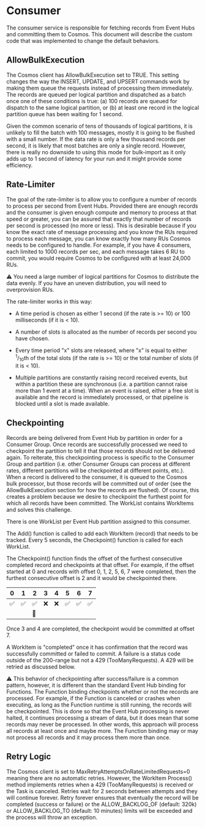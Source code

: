 <!-- markdownlint-disable MD033 -->

# Consumer

The consumer service is responsible for fetching records from Event Hubs and committing them to Cosmos. This document will describe the custom code that was implemented to change the default behaviors.

## AllowBulkExecution

The Cosmos client has AllowBulkExecution set to TRUE. This setting changes the way the INSERT, UPDATE, and UPSERT commands work by making them queue the requests instead of processing them immediately. The records are queued per logical partition and dispatched as a batch once one of these conditions is true: (a) 100 records are queued for dispatch to the same logical partition, or (b) at least one record in the logical partition queue has been waiting for 1 second.

Given the common scenario of tens of thousands of logical partitions, it is unlikely to fill the batch with 100 messages, mostly it is going to be flushed with a small number. If the data rate is only a few thousand records per second, it is likely that most batches are only a single record. However, there is really no downside to using this mode for bulk-import as it only adds up to 1 second of latency for your run and it might provide some efficiency.

## Rate-Limiter

The goal of the rate-limiter is to allow you to configure a number of records to process per second from Event Hubs. Provided there are enough records and the consumer is given enough compute and memory to process at that speed or greater, you can be assured that exactly that number of records per second is processed (no more or less). This is desirable because if you know the exact rate of message processing and you know the RUs required to process each message, you can know exactly how many RUs Cosmos needs to be configured to handle. For example, if you have 4 consumers, each limited to 1000 records per sec, and each message takes 6 RU to commit, you would require Cosmos to be configured with at least 24,000 RUs.

:warning: You need a large number of logical partitions for Cosmos to distribute the data evenly. If you have an uneven distribution, you will need to overprovision RUs.

The rate-limiter works in this way:

* A time period is chosen as either 1 second (if the rate is >= 10) or 100 milliseconds (if it is < 10).

* A number of slots is allocated as the number of records per second you have chosen.

* Every time period "x" slots are released, where "x" is equal to either <sup>1</sup>/<sub>10</sub>th of the total slots (if the rate is >= 10) or the total number of slots (if it is < 10).

* Multiple partitions are constantly raising record received events, but within a partition these are synchronous (i.e. a partition cannot raise more than 1 event at a time). When an event is raised, either a free slot is available and the record is immediately processed, or that pipeline is blocked until a slot is made available.

## Checkpointing

Records are being delivered from Event Hub by partition in order for a Consumer Group. Once records are successfully processed we need to checkpoint the partition to tell it that those records should not be delivered again. To reiterate, this checkpointing process is specific to the Consumer Group and partition (i.e. other Consumer Groups can process at different rates, different partitions will be checkpointed at different points, etc.). When a record is delivered to the consumer, it is queued to the Cosmos bulk processor, but those records will be committed out of order (see the AllowBulkExecution section for how the records are flushed). Of course, this creates a problem because we desire to checkpoint the furthest point for which all records have been committed. The WorkList contains WorkItems and solves this challenge.

There is one WorkList per Event Hub partition assigned to this consumer.

The Add() function is called to add each WorkItem (record) that needs to be tracked. Every 5 seconds, the Checkpoint() function is called for each WorkList.

The Checkpoint() function finds the offset of the furthest consecutive completed record and checkpoints at that offset. For example, if the offset started at 0 and records with offset 0, 1, 2, 5, 6, 7 were completed, then the furthest consecutive offset is 2 and it would be checkpointed there.

| 0 | 1 | 2 | 3 | 4 | 5 | 6 | 7 |
| --- | --- | --- | --- | --- | --- | --- | --- |
| :white_check_mark: | :white_check_mark: | :white_check_mark: | :x: | :x: | :white_check_mark: | :white_check_mark: | :white_check_mark: |
| | | :arrow_up_small: | | | | | |

Once 3 and 4 are completed, the checkpoint would be committed at offset 7.

A WorkItem is "completed" once it has confirmation that the record was successfully committed or failed to commit. A failure is a status code outside of the 200-range but not a 429 (TooManyRequests). A 429 will be retried as discussed below.

:warning: This behavior of checkpointing after success/failure is a common pattern, however, it is different than the standard Event Hub binding for Functions. The Function binding checkpoints whether or not the records are processed. For example, if the Function is canceled or crashes when executing, as long as the Function runtime is still running, the records will be checkpointed. This is done so that the Event Hub processing is never halted, it continues processing a stream of data, but it does mean that some records may never be processed. In other words, this approach will process all records at least once and maybe more. The Function binding may or may not process all records and it may process them more than once.

## Retry Logic

The Cosmos client is set to MaxRetryAttemptsOnRateLimitedRequests=0 meaning there are no automatic retries. However, the WorkItem Process() method implements retries when a 429 (TooManyRequests) is received or the Task is canceled. Retries wait for 2 seconds between attempts and they will continue forever. Retry forever ensures that eventually the record will be completed (success or failure) or the ALLOW_BACKLOG_OF (default: 320k) or ALLOW_BACKLOG_TO (default: 10 minutes) limits will be exceeded and the process will throw an exception.
